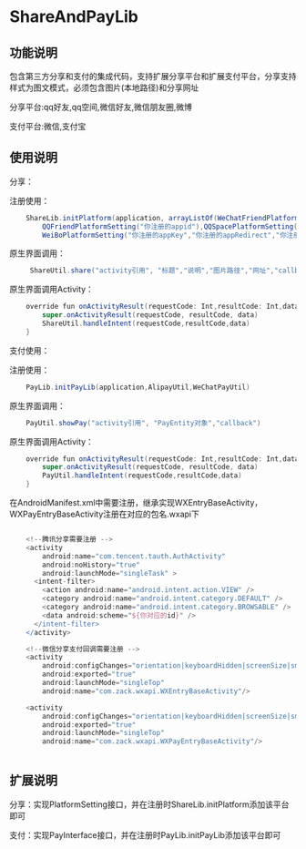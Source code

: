 # ShareAndPayLib

## 功能说明
包含第三方分享和支付的集成代码，支持扩展分享平台和扩展支付平台，分享支持样式为图文模式，必须包含图片(本地路径)和分享网址

分享平台:qq好友,qq空间,微信好友,微信朋友圈,微博

支付平台:微信,支付宝

## 使用说明

分享：

注册使用：
```groovy
	ShareLib.initPlatform(application, arrayListOf(WeChatFriendPlatformSetting("你注册的appid"),WeChatScenePlatformSetting("你注册的appid"),
        QQFriendPlatformSetting("你注册的appid"),QQSpacePlatformSetting("你注册的appid"),
        WeiBoPlatformSetting("你注册的appKey","你注册的appRedirect","你注册的scope")))
```	

原生界面调用：
```groovy
	 ShareUtil.share("activity引用", "标题","说明","图片路径","网址","callback")
```	

原生界面调用Activity：
```groovy
	override fun onActivityResult(requestCode: Int,resultCode: Int,data: Intent?) {
		super.onActivityResult(requestCode, resultCode, data)
		ShareUtil.handleIntent(requestCode,resultCode,data)
	}
```	


支付使用：

注册使用：
```groovy
	PayLib.initPayLib(application,AlipayUtil,WeChatPayUtil)
```	

原生界面调用：
```groovy
	PayUtil.showPay("activity引用", "PayEntity对象","callback")
```	

原生界面调用Activity：
```groovy
	override fun onActivityResult(requestCode: Int,resultCode: Int,data: Intent?) {
		super.onActivityResult(requestCode, resultCode, data)
		PayUtil.handleIntent(requestCode,resultCode,data)
	}
```	

在AndroidManifest.xml中需要注册，继承实现WXEntryBaseActivity，WXPayEntryBaseActivity注册在对应的包名.wxapi下


```groovy

    <!--腾讯分享需要注册 -->
    <activity
        android:name="com.tencent.tauth.AuthActivity"
        android:noHistory="true"
        android:launchMode="singleTask" >
      <intent-filter>
        <action android:name="android.intent.action.VIEW" />
        <category android:name="android.intent.category.DEFAULT" />
        <category android:name="android.intent.category.BROWSABLE" />
        <data android:scheme="${你对应的id}" />
      </intent-filter>
    </activity>

    <!--微信分享支付回调需要注册 -->
    <activity
        android:configChanges="orientation|keyboardHidden|screenSize|smallestScreenSize|screenLayout"
        android:exported="true"
        android:launchMode="singleTop"
        android:name="com.zack.wxapi.WXEntryBaseActivity"/>

    <activity
        android:configChanges="orientation|keyboardHidden|screenSize|smallestScreenSize|screenLayout"
        android:exported="true"
        android:launchMode="singleTop"
        android:name="com.zack.wxapi.WXPayEntryBaseActivity"/>
		
```	


## 扩展说明

分享：实现PlatformSetting接口，并在注册时ShareLib.initPlatform添加该平台即可

支付：实现PayInterface接口，并在注册时PayLib.initPayLib添加该平台即可





